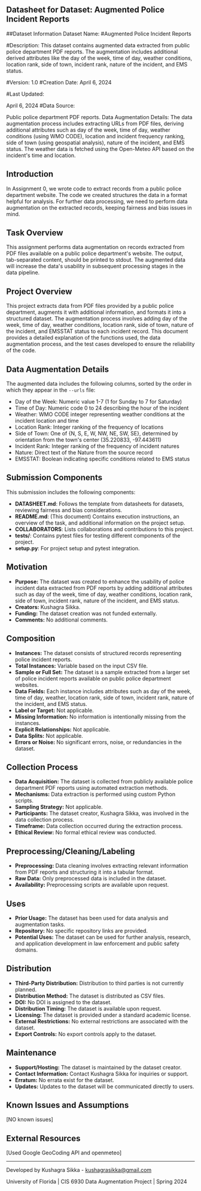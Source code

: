 ## Datasheet for Dataset: Augmented Police Incident Reports

##Dataset Information Dataset Name:
#Augmented Police Incident Reports

#Description:
This dataset contains augmented data extracted from public police department PDF reports. The augmentation includes additional derived attributes like the day of the week, time of day, weather conditions, location rank, side of town, incident rank, nature of the incident, and EMS status.

#Version:
1.0
#Creation Date:
April 6, 2024

#Last Updated:

April 6, 2024
#Data Source:

Public police department PDF reports.
Data Augmentation Details:
The data augmentation process includes extracting URLs from PDF files, deriving additional attributes such as day of the week, time of day, weather conditions (using WMO CODE), location and incident frequency ranking, side of town (using geospatial analysis), nature of the incident, and EMS status. The weather data is fetched using the Open-Meteo API based on the incident's time and location.

## Introduction

In Assignment 0, we wrote code to extract records from a public police department website. The code we created structures the data in a format helpful for analysis. For further data processing, we need to perform data augmentation on the extracted records, keeping fairness and bias issues in mind.

## Task Overview

This assignment performs data augmentation on records extracted from PDF files available on a public police department's website. The output, tab-separated content, should be printed to stdout. The augmented data will increase the data's usability in subsequent processing stages in the data pipeline.

## Project Overview

This project extracts data from PDF files provided by a public police department, augments it with additional information, and formats it into a structured dataset. The augmentation process involves adding day of the week, time of day, weather conditions, location rank, side of town, nature of the incident, and EMSSTAT status to each incident record. This document provides a detailed explanation of the functions used, the data augmentation process, and the test cases developed to ensure the reliability of the code.


## Data Augmentation Details

The augmented data includes the following columns, sorted by the order in which they appear in the `--urls` file:

- Day of the Week: Numeric value 1-7 (1 for Sunday to 7 for Saturday)
- Time of Day: Numeric code 0 to 24 describing the hour of the incident
- Weather: WMO CODE integer representing weather conditions at the incident location and time
- Location Rank: Integer ranking of the frequency of locations
- Side of Town: One of {N, S, E, W, NW, NE, SW, SE}, determined by orientation from the town's center (35.220833, -97.443611)
- Incident Rank: Integer ranking of the frequency of incident natures
- Nature: Direct text of the Nature from the source record
- EMSSTAT: Boolean indicating specific conditions related to EMS status

## Submission Components

This submission includes the following components:

- **DATASHEET.md**: Follows the template from datasheets for datasets, reviewing fairness and bias considerations.
- **README.md**: (This document) Contains execution instructions, an overview of the task, and additional information on the project setup.
- **COLLABORATORS**: Lists collaborations and contributions to this project.
- **tests/**: Contains pytest files for testing different components of the project.
- **setup.py**: For project setup and pytest integration.

## Motivation

- **Purpose:** The dataset was created to enhance the usability of police incident data extracted from PDF reports by adding additional attributes such as day of the week, time of day, weather conditions, location rank, side of town, incident rank, nature of the incident, and EMS status.
- **Creators:** Kushagra Sikka.
- **Funding:** The dataset creation was not funded externally.
- **Comments:** No additional comments.

## Composition

- **Instances:** The dataset consists of structured records representing police incident reports.
- **Total Instances:** Variable based on the input CSV file.
- **Sample or Full Set:** The dataset is a sample extracted from a larger set of police incident reports available on public police department websites.
- **Data Fields:** Each instance includes attributes such as day of the week, time of day, weather, location rank, side of town, incident rank, nature of the incident, and EMS status.
- **Label or Target:** Not applicable.
- **Missing Information:** No information is intentionally missing from the instances.
- **Explicit Relationships:** Not applicable.
- **Data Splits:** Not applicable.
- **Errors or Noise:** No significant errors, noise, or redundancies in the dataset.

## Collection Process

- **Data Acquisition:** The dataset is collected from publicly available police department PDF reports using automated extraction methods.
- **Mechanisms:** Data extraction is performed using custom Python scripts.
- **Sampling Strategy:** Not applicable.
- **Participants:** The dataset creator, Kushagra Sikka, was involved in the data collection process.
- **Timeframe:** Data collection occurred during the extraction process.
- **Ethical Review:** No formal ethical review was conducted.

## Preprocessing/Cleaning/Labeling

- **Preprocessing:** Data cleaning involves extracting relevant information from PDF reports and structuring it into a tabular format.
- **Raw Data:** Only preprocessed data is included in the dataset.
- **Availability:** Preprocessing scripts are available upon request.

## Uses

- **Prior Usage:** The dataset has been used for data analysis and augmentation tasks.
- **Repository:** No specific repository links are provided.
- **Potential Uses:** The dataset can be used for further analysis, research, and application development in law enforcement and public safety domains.

## Distribution

- **Third-Party Distribution:** Distribution to third parties is not currently planned.
- **Distribution Method:** The dataset is distributed as CSV files.
- **DOI:** No DOI is assigned to the dataset.
- **Distribution Timing:** The dataset is available upon request.
- **Licensing:** The dataset is provided under a standard academic license.
- **External Restrictions:** No external restrictions are associated with the dataset.
- **Export Controls:** No export controls apply to the dataset.

## Maintenance

- **Support/Hosting:** The dataset is maintained by the dataset creator.
- **Contact Information:** Contact Kushagra Sikka for inquiries or support.
- **Erratum:** No errata exist for the dataset.
- **Updates:** Updates to the dataset will be communicated directly to users.

## Known Issues and Assumptions

[NO known issues]

## External Resources

[Used Google GeoCoding API and openmeteo]

---

Developed by Kushagra Sikka - kushagrasikka@gmail.com

University of Florida | CIS 6930 Data Augmentation Project | Spring 2024
